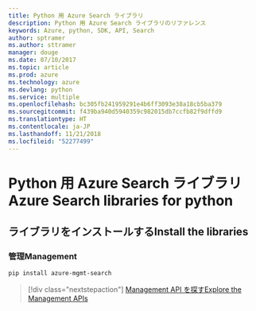 ```yaml
---
title: Python 用 Azure Search ライブラリ
description: Python 用 Azure Search ライブラリのリファレンス
keywords: Azure, python, SDK, API, Search
author: sptramer
ms.author: sttramer
manager: douge
ms.date: 07/10/2017
ms.topic: article
ms.prod: azure
ms.technology: azure
ms.devlang: python
ms.service: multiple
ms.openlocfilehash: bc305fb241959291e4b6ff3093e38a18cb5ba379
ms.sourcegitcommit: f439ba940d5940359c982015db7ccfb82f9dffd9
ms.translationtype: HT
ms.contentlocale: ja-JP
ms.lasthandoff: 11/21/2018
ms.locfileid: "52277499"
---
```

# <a name="azure-search-libraries-for-python"></a><span data-ttu-id="43d6b-104">Python 用 Azure Search ライブラリ</span><span class="sxs-lookup"><span data-stu-id="43d6b-104">Azure Search libraries for python</span></span>

## <a name="install-the-libraries"></a><span data-ttu-id="43d6b-105">ライブラリをインストールする</span><span class="sxs-lookup"><span data-stu-id="43d6b-105">Install the libraries</span></span>


### <a name="management"></a><span data-ttu-id="43d6b-106">管理</span><span class="sxs-lookup"><span data-stu-id="43d6b-106">Management</span></span>

```bash
pip install azure-mgmt-search
```
> [!div class="nextstepaction"]
> [<span data-ttu-id="43d6b-107">Management API を探す</span><span class="sxs-lookup"><span data-stu-id="43d6b-107">Explore the Management APIs</span></span>](/python/api/overview/azure/search/management)